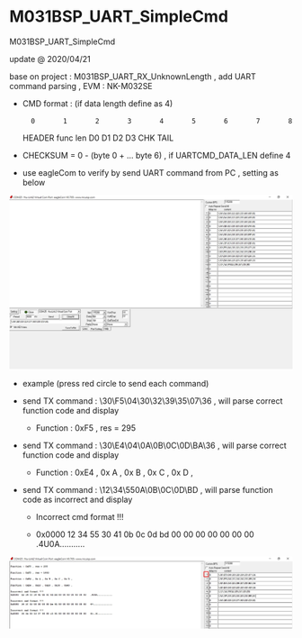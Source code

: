 # M031BSP_UART_SimpleCmd
 M031BSP_UART_SimpleCmd

update @ 2020/04/21

base on project : M031BSP_UART_RX_UnknownLength , add UART command parsing , EVM : NK-M032SE

- CMD format : (if data length define as 4)

		0   	1   	2    	3   	4   	5   	6   	7		8
		
	HEADER 		func  	len		D0  	D1  	D2  	D3		CHK 	TAIL

- CHECKSUM = 0 - (byte 0 + ... byte 6) , if UARTCMD_DATA_LEN define 4 

- use eagleCom to verify by send UART command from PC , setting as below

![image](https://github.com/released/M031BSP_UART_SimpleCmd/blob/master/terminal_setting.jpg)

- example (press red circle to send each command)

- send TX command : \30\F5\04\30\32\39\35\07\36 , will parse correct function code and display

	- Function : 0xF5 , res = 295

- send TX command : \30\E4\04\0A\0B\0C\0D\BA\36 , will parse correct function code and display

	- Function : 0xE4 , 0x A , 0x B , 0x C , 0x D ,

- send TX command : \12\34\550A\0B\0C\0D\BD , will parse function code as incorrect and display 

	- Incorrect cmd format !!! 

	- 0x0000  12 34 55 30 41 0b 0c 0d bd 00 00 00 00 00 00 00   .4U0A...........


![image](https://github.com/released/M031BSP_UART_SimpleCmd/blob/master/terminal_example.jpg)


